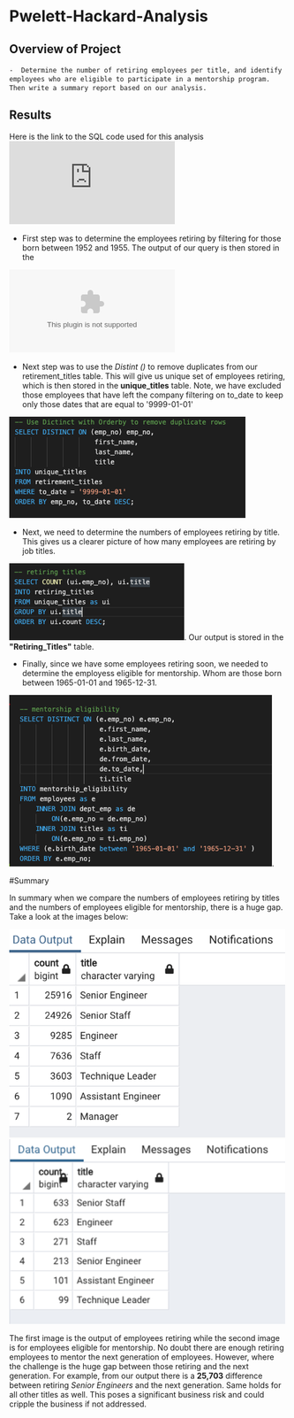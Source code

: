 # Pwelett-Hackard-Analysis

## Overview of Project
	-  Determine the number of retiring employees per title, and identify employees who are eligible to participate in a mentorship program. Then write a summary report based on our analysis. 

## Results
Here is the link to the SQL code used for this analysis ![Code Base](https://github.com/Akin-Olusuyi/Pewlett-Hackard-Analysis/blob/main/Querries/Employee_Database_challenge.sql)

- First step was to determine the employees retiring by filtering for those born between 1952 and 1955. The output of our query is then stored in the 

![Retirement Titles Table CSV File](https://raw.githubusercontent.com/Akin-Olusuyi/Pewlett-Hackard-Analysis/main/Data/retirement_titles.csv)


- Next step was to use the *Distint ()* to remove duplicates from our retirement_titles table. This will give us unique set of employees retiring, which is then stored in the **unique_titles** table. Note, we have excluded those employees that have left the company filtering on to_date to keep only those dates that are equal to '9999-01-01'

![Here is a snapshot of the code](https://github.com/Akin-Olusuyi/Pewlett-Hackard-Analysis/blob/main/Screenshots/Unique%20Titles%20code.png)

- Next, we need to determine the numbers of employees retiring by title. This gives us a clearer picture of how many employees are retiring by job titles. 

![Here is snapshot of the code used](https://github.com/Akin-Olusuyi/Pewlett-Hackard-Analysis/blob/main/Screenshots/Number%20of%20employees%20retiring%20by%20title%20code.png). 
Our output is stored in the **"Retiring_Titles"** table.
 
- Finally, since we have some employees retiring soon, we needed to determine the employess eligible for mentorship. Whom are those born between 1965-01-01 and 1965-12-31.

![snapshot of code](https://github.com/Akin-Olusuyi/Pewlett-Hackard-Analysis/blob/main/Screenshots/Mentorship%20Eligibility%20code.png). 


#Summary

In summary when we compare the numbers of employees retiring by titles and the numbers of employees eligible for mentorship, there is a huge gap. Take a look at the images below: 

<img src="https://github.com/Akin-Olusuyi/Pewlett-Hackard-Analysis/blob/main/Screenshots/Retiring%20Employees%20by%20Title%20Output.png" width="500"/> <img src="https://github.com/Akin-Olusuyi/Pewlett-Hackard-Analysis/blob/main/Screenshots/Mentorship%20Eligibility%20by%20Title%20Output.png" width="500"/>

The first image is the output of employees retiring while the second image is for employees eligible for mentorship. No doubt there are enough retiring employees to mentor the next generation of employees. However, where the challenge is the huge gap between those retiring and the next generation. For example, from our output there is a **25,703** difference between retiring *Senior Engineers* and the next generation. Same holds for all other titles as well.  This poses a significant business risk and could cripple the business if not addressed. 
